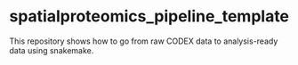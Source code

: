 # spatialproteomics_pipeline_template
This repository shows how to go from raw CODEX data to analysis-ready data using snakemake.
